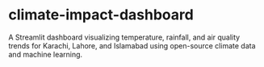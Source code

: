 # climate-impact-dashboard
A Streamlit dashboard visualizing temperature, rainfall, and air quality trends for Karachi, Lahore, and Islamabad using open-source climate data and machine learning.
